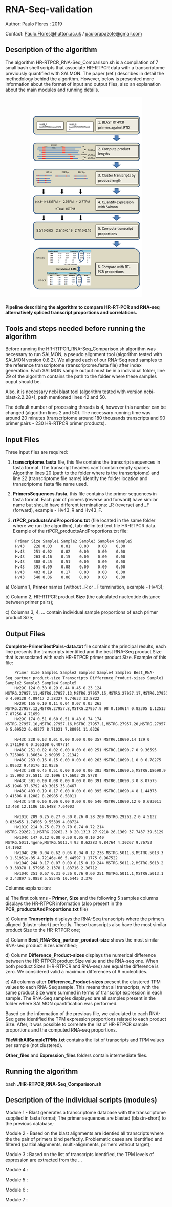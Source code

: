 

# RNA-Seq-validation

Author: Paulo Flores : 2019

Contact: Paulo.Flores@hutton.ac.uk / paulorapazote@gmail.com

<h2> Description of the algorithm </h2>

The algorithm HR-RTPCR_RNA-Seq_Comparison.sh is a compilation of 7 small bash shell scripts that associate HR-RTPCR data with a transcriptome previously quantified with SALMON. The paper (ref.) describes in detail the methodology behind the algorithm. However, below is presented more information about the format of input and output files, also an explanation about the main modules and running details.     

<p align="center">
  <img width="350"  src="Images/Pipeline.png">
</p>

<h4>Pipeline describing the algorithm to compare HR-RT-PCR and RNA-seq alternatively spliced transcript proportions and correlations.</h4>


<h2>Tools and steps needed before running the algorithm </h2>

Before running the HR-RTPCR_RNA-Seq_Comparison.sh algorithm was necessary to run SALMON, a pseudo alignment tool (algorithm tested with SALMON version 0.8.2). We aligned each of our RNA-Seq read samples to the reference transcriptome (transcriptome.fasta file) after index generation. Each SALMON sample output must be in a individual folder, line 29 of the algorithm contains the path to the folder where these samples ouput should be. 

Also, it is necessary ncbi blast tool (algorithm tested with version ncbi-blast-2.2.28+), path mentioned lines 42 and 50.

The default number of processing threads is 4, however this number can be changed (algorithm lines 2 and 50). The necessary running time was around 20 minutes (transcriptome around 180 thousands transcripts and 90 primer pairs - 230 HR-RTPCR primer products). 

<h2> Input Files</h2>

Three input files are required:

1. <b>transcriptome.fasta</b> file, this file contains the transcript sequences in fasta format. The transcript headers can't contain empty spaces. Algorithm lines 20 (path to the folder where is the transcriptome) and line 22 (transcriptome file name) identify the folder location and transcriptome fasta file name used.

2. <b>PrimersSequences.fasta</b>, this file contains the primer sequences in fasta format. Each pair of primers (reverse and forward) have similar name but should have different terminations: _R (reverse) and _F (forward), example - Hv43_R and Hv43_F. 

3. <b>rtPCR_productsAndProportions.txt</b> (file located in the same folder where we run the algorithm), tab-delimited text file HR-RTPCR data. Example of the rtPCR_productsAndProportions.txt file:
        
        Primer Size Sample1 Sample2 Sample3 Sample4 Sample5
        Hv43	228	0.03	0.01	0.00	0.00	0.00
        Hv43	251	0.02	0.02	0.00	0.00	0.00
        Hv43	263	0.16	0.15	0.00	0.00	0.00
        Hv43	388	0.45	0.51	0.00	0.00	0.00
        Hv43	391	0.09	0.08	0.00	0.00	0.00
        Hv43	403	0.19	0.17	0.00	0.00	0.00
        Hv43	540	0.06	0.06	0.00	0.00	0.00 
      

 a) Column 1, <b>Primer</b> names (without _R or _F termination, example - Hv43); 

 b) Column 2, HR-RTPCR product <b>Size</b> (the calculated nucleotide distance between primer pairs);

 c) Columns 3, 4, ... contain individual sample proportions of each primer product Size;


<h2> Output Files </h2>

<b>Complete-PrimerBestPairs-data.txt</b> file contains the principal results, each line presents the transcripts identified and the best RNA-Seq product Size that is associated with each HR-RTPCR primer product Size. Example of this file:

        Primer Size Sample1 Sample2 Sample3 Sample4 Sample5 Best_RNA-Seq_partner_product-size Transcripts Difference_Product-sizes Sample1 Sample2 Sample3 Sample4 Sample5 
        Hv29C 124 0.38 0.29 0.44 0.45 0.23 124 MSTRG.27957.11,MSTRG.27957.13,MSTRG.27957.15,MSTRG.27957.17,MSTRG.27957.18,MSTRG.27957.23,MSTRG.27957.4,MSTRG.27957.5 0 4.09128 4.09417 2.38327 9.74633 13.8822
        Hv29C 165 0.10 0.11 0.04 0.07 0.03 263 MSTRG.27957.12,MSTRG.27957.8,MSTRG.27957.9 98 0.160614 0.82305 1.12513 7.87256 4.71659
        Hv29C 174 0.51 0.60 0.51 0.48 0.74 174 MSTRG.27957.10,MSTRG.27957.16,MSTRG.27957.1,MSTRG.27957.20,MSTRG.27957.2,MSTRG.27957.3 0 5.09522 6.48277 8.71021 7.88991 11.0326

        Hv43C 228 0.03 0.01 0.00 0.00 0.00 357 MSTRG.18690.14 129 0 0.171198 0 0.365108 0.407714
        Hv43C 251 0.02 0.02 0.00 0.00 0.00 251 MSTRG.18690.7 0 9.36595 0.725006 1.36634 2.90935 2.21342
        Hv43C 263 0.16 0.15 0.00 0.00 0.00 263 MSTRG.18690.1 0 0 6.78275 5.09532 9.40176 12.9536
        Hv43C 388 0.45 0.51 0.00 0.00 0.00 383 MSTRG.18690.5,MSTRG.18690.9 5 15.903 27.5811 32.1096 17.6603 28.5778
        Hv43C 391 0.09 0.08 0.00 0.00 0.00 391 MSTRG.18690.3 0 8.07575 45.1946 37.6792 40.3015 35.8467
        Hv43C 403 0.19 0.17 0.00 0.00 0.00 395 MSTRG.18690.4 8 1.44373 9.41506 8.12082 8.26985 8.58011
        Hv43C 540 0.06 0.06 0.00 0.00 0.00 540 MSTRG.18690.12 0 0.693011 13.468 12.1186 10.6488 7.64003 

        Hv101C 209 0.25 0.27 0.30 0.26 0.28 209 MSTRG.29262.2 0 4.5132 0.836455 1.74505 9.55399 4.08724
        Hv101C 214 0.75 0.73 0.70 0.74 0.72 214 MSTRG.29262.1,MSTRG.29262.3 0 20.1313 27.9218 26.1369 37.7437 39.5129
        Hv104C 147 0.12 0.00 0.50 0.05 0.10 240 MSTRG.5011.4gene,MSTRG.5013.4 93 8.62283 9.84764 4.30267 9.76752 14.1962
        Hv104C 236 0.04 0.62 0.06 0.04 0.12 236 MSTRG.5011.3,MSTRG.5013.3 0 1.51951e-05 4.72146e-06 5.44597 1.1775 0.967522
        Hv104C 244 0.17 0.07 0.09 0.15 0.19 244 MSTRG.5011.2,MSTRG.5013.2 0 3.38378 1.57966 2.1378 1.83716 2.36712
        Hv104C 251 0.67 0.31 0.36 0.76 0.60 251 MSTRG.5011.1,MSTRG.5013.1 0 3.43897 5.0858 5.55545 10.5445 3.370

Columns explanation:

   a) The first columns - <b>Primer</b>, <b>Size</b> and the following 5 samples columns displays the HR-RTPCR information (also present in the <b>PCR_productsAndProportions.txt</b> file)  
   
   b) Column <b>Transcripts</b> displays the RNA-Seq transcripts where the primers aligned (blastn-short) perfectly. These transcripts also have the most similar product Size to the HR-RTPCR one;

   c) Column <b>Best_RNA-Seq_partner_product-size</b> shows the most similar RNA-seq product Sizes identified;

   d) Column <b>Difference_Product-sizes</b> displays the numerical difference between the HR-RTPCR product Size value and the RNA-seq one. When both product Sizes (HR-RTPCR and RNA-seq) are equal the difference is zero. We considered valid a maximum differences of 6 nucleotides. 

   e) All columns after <b>Difference_Product-sizes</b> present the clustered TPM values to each RNA-Seq sample. This means that all transcripts, with the same product Size were summed in terms of transcript expression in each sample. The RNA-Seq samples displayed are all samples present in the folder where SALMON quantification was performed.

Based on the information of the previous file, we calculated to each RNA-Seq gene identified the TPM expression proportions related to each product Size. After, it was possible to correlate the list of HR-RTPCR sample proportions and the computed RNA-seq proportions.    

<b>FileWithAllSampleTPMs.txt</b> contains the list of transcripts and TPM values per sample (not clustered).



<b>Other_files</b> and <b>Expression_files</b> folders contain intermediate files.


<h2> Running the algorithm</h2>

bash <b>./HR-RTPCR_RNA-Seq_Comparison.sh</b>

<h2> Description of the individual scripts (modules)</h2> 

Module 1 - Blast generates a transcriptome database with the transcriptome supplied in fasta format; The primer sequences are blasted (blastn-short) to the previous database;

Module 2 - Based on the blast alignments are identied all transcripts where the the pair of primers bind perfectly. Problematic cases are identified and filtered (partial alignments, multi-alignments, primers without target); 

Module 3 : Based on the list of transcripts identified, the TPM levels of expression are extracted from the ...

Module 4 :

Module 5 :

Module 6 :

Module 7 :





